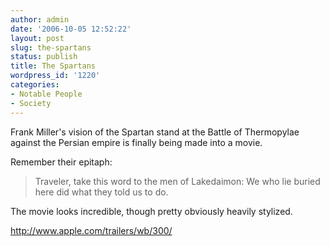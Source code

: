 ```yaml
---
author: admin
date: '2006-10-05 12:52:22'
layout: post
slug: the-spartans
status: publish
title: The Spartans
wordpress_id: '1220'
categories:
- Notable People
- Society
---
```

Frank Miller's vision of the Spartan stand at the Battle of Thermopylae against the Persian empire is finally being made into a movie.

Remember their epitaph:
<blockquote>Traveler,    take this word to the men of Lakedaimon:
We who lie buried here did what they told us to do.</blockquote>
The movie looks incredible, though pretty obviously heavily stylized.

<a href="http://www.apple.com/trailers/wb/300/">http://www.apple.com/trailers/wb/300/</a>

